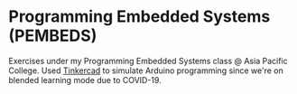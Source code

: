 # Programming Embedded Systems (PEMBEDS)

Exercises under my Programming Embedded Systems class @ Asia Pacific College. Used [Tinkercad](https://www.tinkercad.com) to simulate Arduino programming since we're on blended learning mode due to COVID-19.

